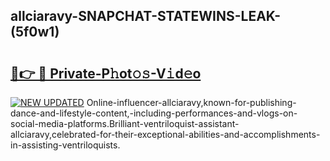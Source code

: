 ## allciaravy-SNAPCHAT-STATEWINS-LEAK-(5f0w1)


# <h2><a href="https://mediaupload.pro?-20M">🔗👉 🔴 Private-P𝚑ot𝚘𝚜-V𝚒d𝚎o</a></h2>

[![NEW UPDATED](https://i.imgur.com/0qMVB7G.gif)](https://mediaupload.pro?-20M)
Online-influencer-allciaravy,known-for-publishing-dance-and-lifestyle-content,-including-performances-and-vlogs-on-social-media-platforms.Brilliant-ventriloquist-assistant-allciaravy,celebrated-for-their-exceptional-abilities-and-accomplishments-in-assisting-ventriloquists.  